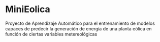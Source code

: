 # MiniEolica
 Proyecto de Aprendizaje Automático para el entrenamiento de modelos capaces de predecir la generación de energía de una planta eólica en función de ciertas variables metereológicas
